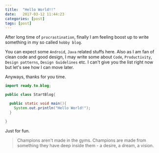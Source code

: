 ```yaml
---
title:  "Hello World!!"
date:   2017-03-12 11:44:23
categories: [post]
tags: [post]
---
```

After long time of `procrastination`, finally I am feeling boost up to write something in my so called `hobby blog`.

You can expect some `Android`, `Java` related stuffs here. Also as I am fan of clean code and good design, I may write some about `Code`, `Productivity`, `Design patterns`, `Design Guidelines` etc. I can't give you the list right now but let's see how I can move later.

Anyways, thanks for you time.

```java
import ready.to.blog;

public class StartBlog{

  public static void main(){
    System.out.println("Hello World!");
  }

}
```

Just for fun.

>Champions aren't made in the gyms. Champions are made from something they have deep inside them - a desire, a dream, a vision.
